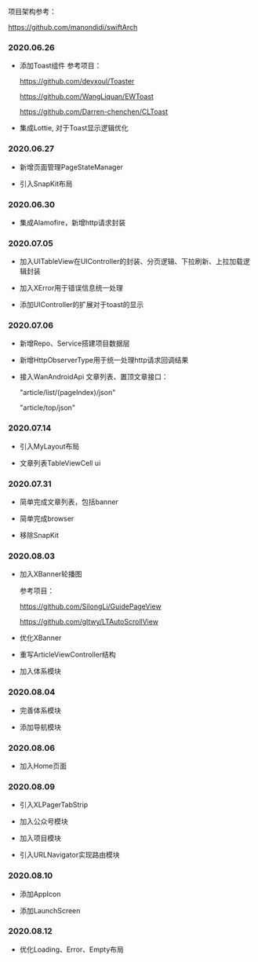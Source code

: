 项目架构参考：

https://github.com/manondidi/swiftArch

### 2020.06.26
- 添加Toast组件
  参考项目：
  
  https://github.com/devxoul/Toaster
  
  https://github.com/WangLiquan/EWToast
  
  https://github.com/Darren-chenchen/CLToast

- 集成Lottie, 对于Toast显示逻辑优化

### 2020.06.27
- 新增页面管理PageStateManager

- 引入SnapKit布局

### 2020.06.30

- 集成Alamofire，新增http请求封装

### 2020.07.05

- 加入UITableView在UIController的封装、分页逻辑、下拉刷新、上拉加载逻辑封装

- 加入XError用于错误信息统一处理

- 添加UIController的扩展对于toast的显示

### 2020.07.06

- 新增Repo、Service搭建项目数据层

- 新增HttpObserverType用于统一处理http请求回调结果

- 接入WanAndroidApi 文章列表、置顶文章接口：

    "article/list/\(pageIndex)/json"

    "article/top/json"

### 2020.07.14

- 引入MyLayout布局

- 文章列表TableViewCell ui

### 2020.07.31

- 简单完成文章列表，包括banner

- 简单完成browser

- 移除SnapKit

### 2020.08.03

- 加入XBanner轮播图

  参考项目：

  https://github.com/SilongLi/GuidePageView

  https://github.com/gltwy/LTAutoScrollView

- 优化XBanner

- 重写ArticleViewController结构

- 加入体系模块

### 2020.08.04

- 完善体系模块

- 添加导航模块

### 2020.08.06

- 加入Home页面

### 2020.08.09

- 引入XLPagerTabStrip

- 加入公众号模块

- 加入项目模块

- 引入URLNavigator实现路由模块

### 2020.08.10

- 添加AppIcon

- 添加LaunchScreen

### 2020.08.12

- 优化Loading、Error、Empty布局